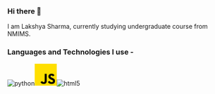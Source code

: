 ### Hi there 👋

<!--
**LakshyaSharma207/LakshyaSharma207** is a ✨ _special_ ✨ repository because its `README.md` (this file) appears on your GitHub profile.

Here are some ideas to get you started:

- 🔭 I’m currently working on ...
- 🌱 I’m currently learning ...
- 👯 I’m looking to collaborate on ...
- 🤔 I’m looking for help with ...
- 💬 Ask me about ...
- 📫 How to reach me: ...
- 😄 Pronouns: ...
- ⚡ Fun fact: ...
-->
I am Lakshya Sharma, currently studying undergraduate course from NMIMS.

<h3 align="left">Languages and Technologies I use - </h3>
<p align="left"><img src=“https://github.com/LakshyaSharma207/LakshyaSharma207/blob/main/images/python.png?raw=true” alt="python" width="50" height="50"/><img src="https://github.com/LakshyaSharma207/LakshyaSharma207/blob/main/images/js.png?raw=true" alt="javascript" width="50" height="50"/><img src=“https://raw.githubusercontent.com/LakshyaSharma207/LakshyaSharma207/main/images/html5-original-wordmark.svg” alt="html5" width="50" height="50"/>


